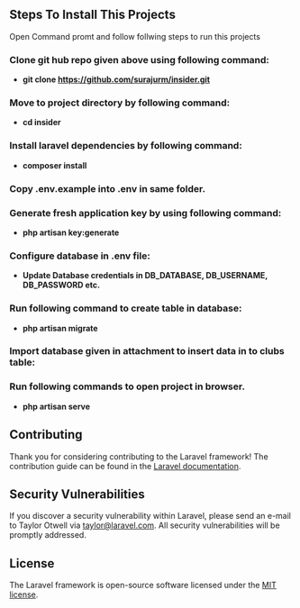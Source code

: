 

## Steps To Install This Projects

Open Command promt and follow follwing steps to run this projects  

### Clone git hub repo given above using following command:
- **git clone https://github.com/surajurm/insider.git**


### Move to project directory by following command:
- **cd insider**

### Install laravel dependencies by following command:
- **composer install**

### Copy .env.example into .env in same folder.

### Generate fresh application key by using following command:
- **php artisan key:generate**

### Configure database in .env file:
- **Update Database credentials in DB_DATABASE, DB_USERNAME, DB_PASSWORD etc.**

### Run following command to create table in database:
- **php artisan migrate**

### Import database given in attachment to insert data in to clubs table:

### Run following commands  to open project in browser.
- **php artisan serve**



## Contributing

Thank you for considering contributing to the Laravel framework! The contribution guide can be found in the [Laravel documentation](https://laravel.com/docs/contributions).

## Security Vulnerabilities

If you discover a security vulnerability within Laravel, please send an e-mail to Taylor Otwell via [taylor@laravel.com](mailto:taylor@laravel.com). All security vulnerabilities will be promptly addressed.

## License

The Laravel framework is open-source software licensed under the [MIT license](https://opensource.org/licenses/MIT).
